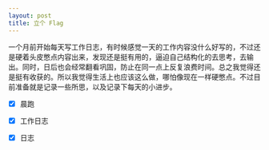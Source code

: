 ```yaml
---
layout: post
title: 立个 Flag
---
```

一个月前开始每天写工作日志，有时候感觉一天的工作内容没什么好写的，不过还是硬着头皮憋点内容出来，发现还是挺有用的，逼迫自己结构化的去思考，去输出。同时，日后也会经常翻看巩固，防止在同一点上反复浪费时间。总之我觉得还是挺有收获的。所以我觉得生活上也应该这么做，哪怕像现在一样硬憋点。不过目前准备就是记录一些所思，以及记录下每天的小进步。<br />

- [x] 晨跑
- [x] 工作日志
- [x] 日志

